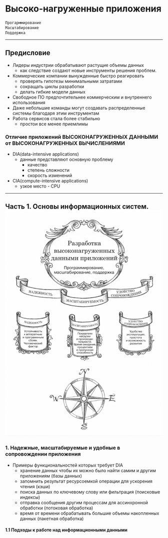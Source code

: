 # Высоко-нагруженные приложения

```
Прогарммирование
Масштабирование
Поддержка
```
---
## Предисловие

* Лидеры индустрии обрабатывают растущие объемы данных
  * как следствие создают новые инструменты решения проблем.
* Коммерческие компании вынужденные быстро реагировать
  * проверять гипотезы минимальными затратами
  * сокращать циклы разработки
  * делать гибкие модели данных
* Свободное ПО предпочтительнее коммерческим и внутреннего использования
* Даже небольшие команды могут создавать распределенные системы благодаря этим инструментам
* Работа сервисов стала более стабильно
  * простои все менее приемлимы

### Отличие приложений ВЫСОКОНАГРУЖЕННЫХ ДАННЫМИ от ВЫСОКОНАГРУЖЕННЫХ ВЫЧИСЛЕНИЯМИ

* DIA(data-intensive applications)
  * данные представляют основную проблему
    * качество
    * степень сложности
    * скорость изменений
* CIA(compute-intensive applications)
  * узкое место - CPU
  
---

## Часть 1. Основы информационных систем.![img.png](img.png)

### 1. Надежные, масштабируемые и удобные в сопровождении приложения

* Примеры функциональностей которых требует DIA
  * хранение данных чтобы их можно было найти самим и другим приложениям (базы данных)
  * запомнить результат ресурсоемкой операции для ускорения чтения (кэши)
  * поиска данных по ключевому слову или фильтрация (поисковые индексы)
  * отправка сообщения другим процессам для ассинхронной обработки (потоковая обработка)
  * время от времени обрабатывать большие объемы накопленных данных (пакетная обработка)

#### 1.1 Подходы к работе над информационными данными

